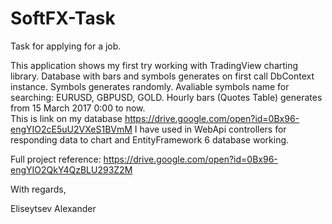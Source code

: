 # SoftFX-Task
Task for applying for a job.

This application shows my first try working with TradingView charting library.
Database with bars and symbols generates on first call DbContext instance. Symbols generates randomly.
Avaliable symbols name for searching: EURUSD, GBPUSD, GOLD.
Hourly bars (Quotes Table) generates from 15 March 2017 0:00 to now.  
This is link on my database https://drive.google.com/open?id=0Bx96-engYIO2cE5uU2VXeS1BVmM
I have used in WebApi controllers for responding data to chart and EntityFramework 6 database working.

Full project reference: https://drive.google.com/open?id=0Bx96-engYIO2QkY4QzBLU293Z2M

With regards,

Eliseytsev Alexander
